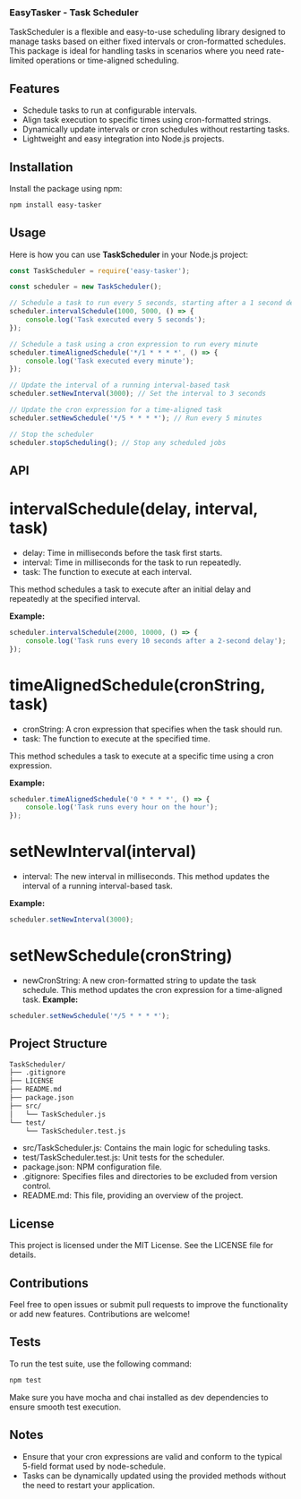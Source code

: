 
### EasyTasker - Task Scheduler
TaskScheduler is a flexible and easy-to-use scheduling library designed to manage tasks based on either fixed intervals or cron-formatted schedules. This package is ideal for handling tasks in scenarios where you need rate-limited operations or time-aligned scheduling.

## Features
* Schedule tasks to run at configurable intervals.
* Align task execution to specific times using cron-formatted strings.
* Dynamically update intervals or cron schedules without restarting tasks.
* Lightweight and easy integration into Node.js projects.

## Installation
Install the package using npm:
```bash
npm install easy-tasker
```
## Usage
Here is how you can use **TaskScheduler** in your Node.js project:
```js
const TaskScheduler = require('easy-tasker');

const scheduler = new TaskScheduler();

// Schedule a task to run every 5 seconds, starting after a 1 second delay
scheduler.intervalSchedule(1000, 5000, () => {
    console.log('Task executed every 5 seconds');
});

// Schedule a task using a cron expression to run every minute
scheduler.timeAlignedSchedule('*/1 * * * *', () => {
    console.log('Task executed every minute');
});

// Update the interval of a running interval-based task
scheduler.setNewInterval(3000); // Set the interval to 3 seconds

// Update the cron expression for a time-aligned task
scheduler.setNewSchedule('*/5 * * * *'); // Run every 5 minutes

// Stop the scheduler
scheduler.stopScheduling(); // Stop any scheduled jobs
```
## API
# intervalSchedule(delay, interval, task)
* delay: Time in milliseconds before the task first starts.
* interval: Time in milliseconds for the task to run repeatedly.
* task: The function to execute at each interval.

This method schedules a task to execute after an initial delay and repeatedly at the specified interval.

**Example:**
```js
scheduler.intervalSchedule(2000, 10000, () => {
    console.log('Task runs every 10 seconds after a 2-second delay');
});
```
# timeAlignedSchedule(cronString, task)
* cronString: A cron expression that specifies when the task should run.
* task: The function to execute at the specified time.

This method schedules a task to execute at a specific time using a cron expression.

**Example:**
```js
scheduler.timeAlignedSchedule('0 * * * *', () => {
    console.log('Task runs every hour on the hour');
});
```
# setNewInterval(interval)
* interval: The new interval in milliseconds.
This method updates the interval of a running interval-based task.

**Example:**
```js
scheduler.setNewInterval(3000);
```
# setNewSchedule(cronString)
* newCronString:  A new cron-formatted string to update the task schedule.
This method updates the cron expression for a time-aligned task.
**Example:**
```js
scheduler.setNewSchedule('*/5 * * * *');
```

## Project Structure
```bash
TaskScheduler/
├── .gitignore
├── LICENSE
├── README.md
├── package.json
├── src/
│   └── TaskScheduler.js
└── test/
    └── TaskScheduler.test.js
```
* src/TaskScheduler.js: Contains the main logic for scheduling tasks.
* test/TaskScheduler.test.js: Unit tests for the scheduler.
* package.json: NPM configuration file.
* .gitignore: Specifies files and directories to be excluded from version control.
* README.md: This file, providing an overview of the project.

## License
This project is licensed under the MIT License. See the LICENSE file for details.

## Contributions
Feel free to open issues or submit pull requests to improve the functionality or add new features. Contributions are welcome!

## Tests
To run the test suite, use the following command:
```bash
npm test
```
Make sure you have mocha and chai installed as dev dependencies to ensure smooth test execution.

## Notes
* Ensure that your cron expressions are valid and conform to the typical 5-field format used by node-schedule.
* Tasks can be dynamically updated using the provided methods without the need to restart your application.